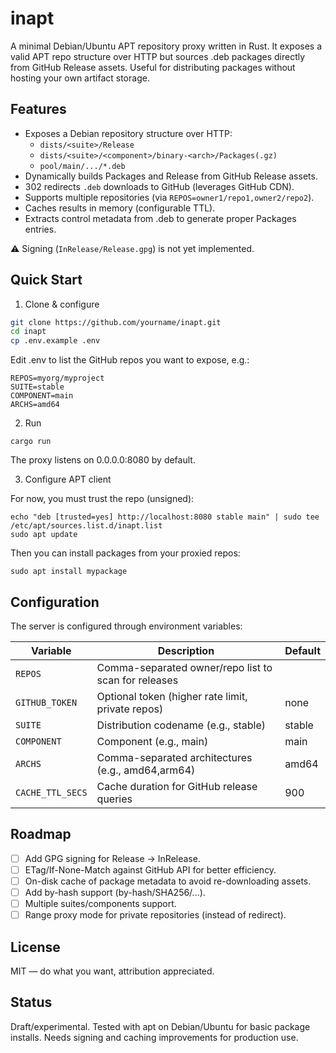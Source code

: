 # inapt

A minimal Debian/Ubuntu APT repository proxy written in Rust. It exposes a valid APT repo structure over HTTP but sources .deb packages directly from GitHub Release assets. Useful for distributing packages without hosting your own artifact storage.

## Features

- Exposes a Debian repository structure over HTTP:
  - `dists/<suite>/Release`
  - `dists/<suite>/<component>/binary-<arch>/Packages(.gz)`
  - `pool/main/.../*.deb`
- Dynamically builds Packages and Release from GitHub Release assets.
- 302 redirects `.deb` downloads to GitHub (leverages GitHub CDN).
- Supports multiple repositories (via `REPOS=owner1/repo1,owner2/repo2`).
- Caches results in memory (configurable TTL).
- Extracts control metadata from .deb to generate proper Packages entries.

⚠️ Signing (`InRelease/Release.gpg`) is not yet implemented.

## Quick Start

1. Clone & configure

```bash
git clone https://github.com/yourname/inapt.git
cd inapt
cp .env.example .env
```

Edit .env to list the GitHub repos you want to expose, e.g.:

```
REPOS=myorg/myproject
SUITE=stable
COMPONENT=main
ARCHS=amd64
```

2. Run

```
cargo run
```

The proxy listens on 0.0.0.0:8080 by default.

3. Configure APT client

For now, you must trust the repo (unsigned):

```
echo "deb [trusted=yes] http://localhost:8080 stable main" | sudo tee /etc/apt/sources.list.d/inapt.list
sudo apt update
```

Then you can install packages from your proxied repos:

```
sudo apt install mypackage
```

## Configuration

The server is configured through environment variables:

| Variable         | Description                                          | Default |
|------------------|------------------------------------------------------|---------|
| `REPOS`          | Comma-separated owner/repo list to scan for releases |         |
| `GITHUB_TOKEN`   | Optional token (higher rate limit, private repos)    | none    |
| `SUITE`          | Distribution codename (e.g., stable)                 | stable  |
| `COMPONENT`      | Component (e.g., main)                               | main    |
| `ARCHS`          | Comma-separated architectures (e.g., amd64,arm64)    | amd64   |
| `CACHE_TTL_SECS` | Cache duration for GitHub release queries            | 900     |

## Roadmap

- [ ] Add GPG signing for Release → InRelease.
- [ ] ETag/If-None-Match against GitHub API for better efficiency.
- [ ] On-disk cache of package metadata to avoid re-downloading assets.
- [ ] Add by-hash support (by-hash/SHA256/...).
- [ ] Multiple suites/components support.
- [ ] Range proxy mode for private repositories (instead of redirect).

## License

MIT — do what you want, attribution appreciated.

## Status

Draft/experimental. Tested with apt on Debian/Ubuntu for basic package installs. Needs signing and caching improvements for production use.
